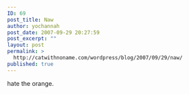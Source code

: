 ```yaml
---
ID: 69
post_title: Naw
author: yochannah
post_date: 2007-09-29 20:27:59
post_excerpt: ""
layout: post
permalink: >
  http://catwithnoname.com/wordpress/blog/2007/09/29/naw/
published: true
---
```

hate the orange.